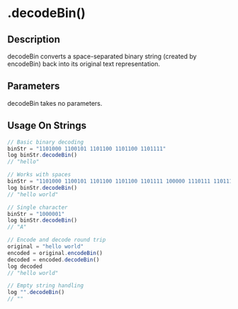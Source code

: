 # .decodeBin()

## Description

decodeBin converts a space-separated binary string (created by encodeBin) back into its original text representation.

## Parameters

decodeBin takes no parameters.

## Usage On Strings

```javascript
// Basic binary decoding
binStr = "1101000 1100101 1101100 1101100 1101111"
log binStr.decodeBin()
// "hello"

// Works with spaces
binStr = "1101000 1100101 1101100 1101100 1101111 100000 1110111 1101111 1110010 1101100 1100100"
log binStr.decodeBin()
// "hello world"

// Single character
binStr = "1000001"
log binStr.decodeBin()
// "A"

// Encode and decode round trip
original = "hello world"
encoded = original.encodeBin()
decoded = encoded.decodeBin()
log decoded
// "hello world"

// Empty string handling
log "".decodeBin()
// ""
```
